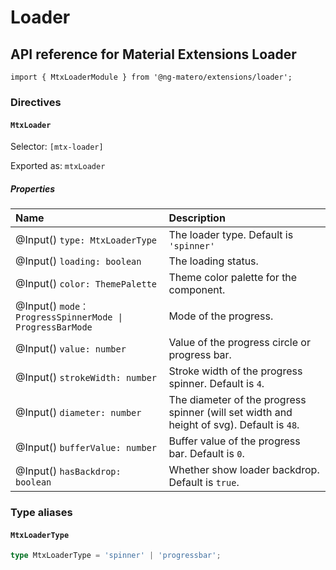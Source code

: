 # Loader

## API reference for Material Extensions Loader

`import { MtxLoaderModule } from '@ng-matero/extensions/loader';`

### Directives

#### `MtxLoader`

Selector: `[mtx-loader]`

Exported as: `mtxLoader`

##### Properties

| Name | Description |
| :--- | :--- |
| @Input() `type: MtxLoaderType` | The loader type. Default is `'spinner'` |
| @Input() `loading: boolean` | The loading status. |
| @Input() `color: ThemePalette` | Theme color palette for the component. |
| @Input() `mode：ProgressSpinnerMode \| ProgressBarMode` | Mode of the progress. |
| @Input() `value: number` | Value of the progress circle or progress bar. |
| @Input() `strokeWidth: number` | Stroke width of the progress spinner. Default is `4`. |
| @Input() `diameter: number` | The diameter of the progress spinner (will set width and height of svg). Default is `48`. |
| @Input() `bufferValue: number` | Buffer value of the progress bar. Default is `0`. |
| @Input() `hasBackdrop: boolean` | Whether show loader backdrop. Default is `true`. |


### Type aliases

#### `MtxLoaderType`

```ts
type MtxLoaderType = 'spinner' | 'progressbar';
```
